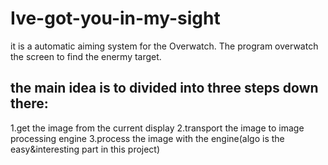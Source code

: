 # Ive-got-you-in-my-sight
it is a automatic aiming system for the Overwatch. The program overwatch the screen to find the enermy target.
## the main idea is to divided into three steps down there:
1.get the image from the current display
2.transport the image to image processing engine
3.process the image with the engine(algo is the easy&interesting part in this project)
